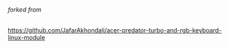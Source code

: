 ###### forked from 
<https://github.com/JafarAkhondali/acer-predator-turbo-and-rgb-keyboard-linux-module>
